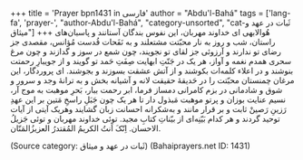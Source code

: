 +++
title = 'Prayer bpn1431 in فارسی'
author = "Abdu'l-Bahá"
tags = ['lang-fa', 'prayer-', "author-Abdu'l-Bahá", "category-unsorted", "cat-ثَبات در عهد و میثاق"]
+++
هُوالابهی
ای خداوند مهربان، اين نفوس بندگان آستانند و پاسبان‌های راستان، شب و روز به نار محبّتت مشتعلند و به نَفَحات قُدست مُؤانس، مقصدی جز رضای تو ندارند و آرزوئی جز لقای تو نجويند، چون شمع در سوز و گدازند و چون مرغ سحری همدم نغمه و آواز، هر يک در جَنّتِ ابهايت صِفَتِ حَمد تو گويند و از جويبارِ رحمتت بنوشند و در اعلاء کلمه‌ات بکوشند و از آتش عشقت بسوزند و بجوشند. ای پروردگار، اين مرغان چمنستان محبّتت را در حَديقۀ حقيقت لانه و آشيانه بخش و به ترانۀ وجد و سرور و شوق و شادمانی در بزم کامرانی دمساز فرما، ابر رحمت ببار، بَحرِ موهبت به موج آر، نسيم عنايت بوزان و پرتو موهبت مَبذول دار تا هر يک چون جَبَلِ راسخِ مَتين بر اين عهدِ رَزينِ رَصينْ ثابت و بر قرار مانند و به‌شکرانه احسانت زبان گشايند وهريک آيتی از آيات توحيد گردند و هر کدام بَيّنِه‌ای از بيّناتِ کتابِ مجيد. توئی خداوند مهربان و توئی جَزيلُ الاحسان. اِنّکَ اَنتُ الکريمُ المُقتدرُ العزيزُالمَنّان.

(Source category: ثَبات در عهد و میثاق)
(Bahaiprayers.net ID: 1431)
